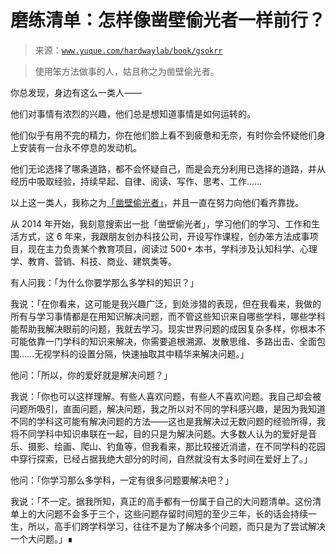 # 磨练清单：怎样像凿壁偷光者一样前行？

> 来源：[`www.yuque.com/hardwaylab/book/gsokrr`](https://www.yuque.com/hardwaylab/book/gsokrr)

> 使用笨方法做事的人，姑且称之为凿壁偷光者。 

你总发现，身边有这么一类人—— 

他们对事情有浓烈的兴趣，他们总是想知道事情是如何运转的。 

他们似乎有用不完的精力，你在他们脸上看不到疲惫和无奈，有时你会怀疑他们身上安装有一台永不停息的发动机。 

他们无论选择了哪条道路，都不会怀疑自己，而是会充分利用已选择的道路，并从经历中吸取经验，持续早起、自律、阅读、写作、思考、工作…… 

以上这一类人，我称之为[「凿壁偷光者」](https://www.cnfeat.com/blog/2019/03/19/BeStriver/)，并且一直在努力向他们看齐靠拢。 

从 2014 年开始，我刻意搜索出一批「凿壁偷光者」，学习他们的学习、工作和生活方式，这 6 年来，我跟朋友创办科技公司，开设写作课程，创办笨方法成事项目，现在主力负责某个教育项目，阅读过 500+ 本书，学科涉及认知科学、心理学、教育、营销、科技、商业、建筑类等。 

有人问我：「为什么你要学那么多学科的知识？」 

我说：「在你看来，这可能是我兴趣广泛，到处涉猎的表现，但在我看来，我做的所有与学习事情都是在用知识解决问题，而不管这些知识来自哪些学科，哪些学科能帮助我解决眼前的问题，我就去学习。现实世界问题的成因复杂多样，你根本不可能依靠一门学科的知识来解决，你需要追根溯源、发散思维、多路出击、全面包围……无视学科的设置分隔，快速抽取其中精华来解决问题。」 

他问：「所以，你的爱好就是解决问题？」 

我说：「你也可以这样理解。有些人喜欢问题，有些人不喜欢问题。我自己却会被问题所吸引，直面问题，解决问题，我之所以对不同的学科感兴趣，是因为我知道不同的学科这可能有解决问题的方法——这也是我解决过无数问题的经验所得，我将不同学科中知识串联在一起，目的只是为解决问题。大多数人认为的爱好是音乐、摄影、绘画、爬山、钓鱼等，但我看来，那比较接近消遣，在不同学科的花园中穿行探索，已经占据我绝大部分的时间，自然就没有太多时间在爱好上了。」 

他问：「你学习那么多学科，一定有很多问题要解决吧？」 

我说：「不一定。据我所知，真正的高手都有一份属于自己的大问题清单。这份清单上的大问题不会多于三个，这些问题存留时间短的至少三年，长的话会持续一生，所以，高手们跨学科学习，往往不是为了解决多个问题，而只是为了尝试解决一个大问题。」∎
